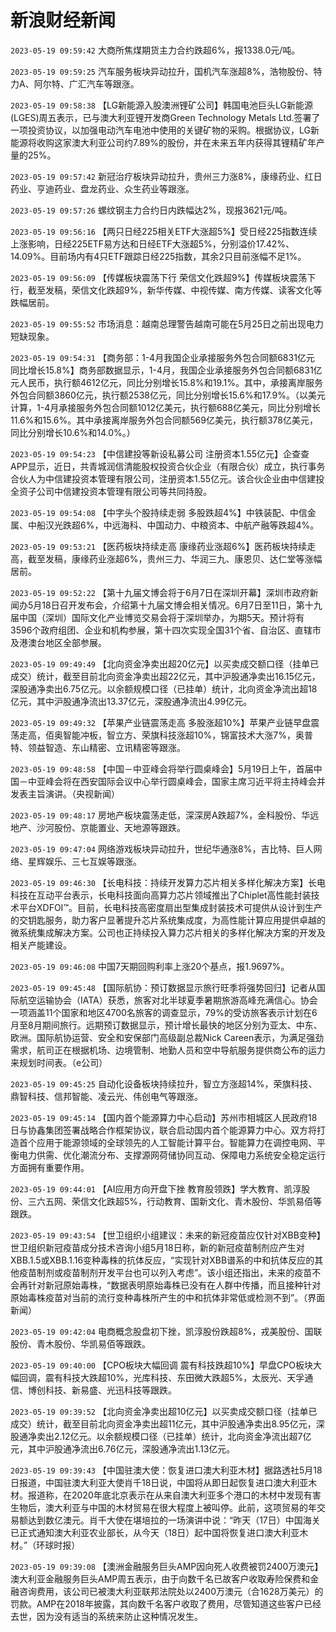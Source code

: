 # 新浪财经新闻
`2023-05-19 09:59:42` 大商所焦煤期货主力合约跌超6%，报1338.0元/吨。

`2023-05-19 09:59:25` 汽车服务板块异动拉升，国机汽车涨超8%，浩物股份、特力A、阿尔特、广汇汽车等跟涨。

`2023-05-19 09:58:38` 【LG新能源入股澳洲锂矿公司】韩国电池巨头LG新能源(LGES)周五表示，已与澳大利亚锂开发商Green Technology Metals Ltd.签署了一项投资协议，以加强电动汽车电池中使用的关键矿物的采购。根据协议，LG新能源将收购这家澳大利亚公司约7.89%的股份，并在未来五年内获得其锂精矿年产量的25%。

`2023-05-19 09:57:42` 新冠治疗板块异动拉升，贵州三力涨8%，康缘药业、红日药业、亨迪药业、盘龙药业、众生药业等跟涨。

`2023-05-19 09:57:26` 螺纹钢主力合约日内跌幅达2%，现报3621元/吨。

`2023-05-19 09:56:16` 【两只日经225相关ETF大涨超5%】受日经225指数连续上涨影响，日经225ETF易方达和日经ETF大涨超5%，分别溢价17.42%、14.09%。目前场内有4只ETF跟踪日经225指数，其余2只目前涨幅不足1%。

`2023-05-19 09:56:09` 【传媒板块震荡下行 荣信文化跌超9%】传媒板块震荡下行，截至发稿，荣信文化跌超9%，新华传媒、中视传媒、南方传媒、读客文化等跌幅居前。

`2023-05-19 09:55:52` 市场消息：越南总理警告越南可能在5月25日之前出现电力短缺现象。

`2023-05-19 09:54:31` 【商务部：1-4月我国企业承接服务外包合同额6831亿元 同比增长15.8%】商务部数据显示，1-4月，我国企业承接服务外包合同额6831亿元人民币，执行额4612亿元，同比分别增长15.8%和19.1%。其中，承接离岸服务外包合同额3860亿元，执行额2538亿元，同比分别增长15.6%和17.9%。（以美元计算，1-4月承接服务外包合同额1012亿美元，执行额688亿美元，同比分别增长11.6%和15.6%。其中承接离岸服务外包合同额569亿美元，执行额378亿美元，同比分别增长10.6%和14.0%。）

`2023-05-19 09:54:23` 【中信建投等新设私募公司 注册资本1.55亿元】企查查APP显示，近日，共青城润信清能股权投资合伙企业（有限合伙）成立，执行事务合伙人为中信建投资本管理有限公司，注册资本1.55亿元。该合伙企业由中信建投全资子公司中信建投资本管理有限公司等共同持股。

`2023-05-19 09:54:08` 【中字头个股持续走弱 多股跌超4%】中铁装配、中信金属、中船汉光跌超6%，中远海科、中国动力、中粮资本、中航产融等跌超4%。

`2023-05-19 09:53:21` 【医药板块持续走高 康缘药业涨超6%】医药板块持续走高，截至发稿，康缘药业涨超6%，贵州三力、华润三九、康恩贝、达仁堂等涨幅居前。

`2023-05-19 09:52:22` 【第十九届文博会将于6月7日在深圳开幕】深圳市政府新闻办5月18日召开发布会，介绍第十九届文博会相关情况。6月7日至11日，第十九届中国（深圳）国际文化产业博览交易会将于深圳举办，为期5天。预计将有3596个政府组团、企业和机构参展，第十四次实现全国31个省、自治区、直辖市及港澳台地区全部参展。

`2023-05-19 09:49:49` 【北向资金净卖出超20亿元】以买卖成交额口径（挂单已成交）统计，截至目前北向资金净卖出超22亿元，其中沪股通净卖出16.15亿元，深股通净卖出6.75亿元。以余额规模口径（已挂单）统计，北向资金净流出超18亿元，其中沪股通净流出13.37亿元，深股通净流出4.99亿元。

`2023-05-19 09:49:32` 【苹果产业链震荡走高 多股涨超10%】苹果产业链早盘震荡走高，佰奥智能冲板，智立方、荣旗科技涨超10%，锦富技术大涨7%，奥普特、领益智造、东山精密、立讯精密等跟涨。

`2023-05-19 09:48:58` 【中国－中亚峰会将举行圆桌峰会】5月19日上午，首届中国－中亚峰会将在西安国际会议中心举行圆桌峰会，国家主席习近平将主持峰会并发表主旨演讲。（央视新闻）

`2023-05-19 09:48:17` 房地产板块震荡走低，深深房A跌超7%，金科股份、华远地产、沙河股份、京能置业、天地源等跟跌。

`2023-05-19 09:47:04` 网络游戏板块异动拉升，世纪华通涨8%，吉比特、巨人网络、星辉娱乐、三七互娱等跟涨。

`2023-05-19 09:46:30` 【长电科技：持续开发算力芯片相关多样化解决方案】长电科技在互动平台表示，长电科技面向高算力芯片领域推出了Chiplet高性能封装技术平台XDFOI™。目前，长电科技高密度扇出型集成封装技术可提供从设计到生产的交钥匙服务，助力客户显著提升芯片系统集成度，为高性能计算应用提供卓越的微系统集成解决方案。公司也正持续投入算力芯片相关的多样化解决方案的开发及相关产能建设。

`2023-05-19 09:46:08` 中国7天期回购利率上涨20个基点，报1.9697%。

`2023-05-19 09:45:48` 【国际航协：预订数据显示旅行旺季将强势回归】记者从国际航空运输协会（IATA）获悉，旅客对北半球夏季暑期旅游高峰充满信心。协会一项涵盖11个国家和地区4700名旅客的调查显示，79%的受访旅客表示计划在6月至8月期间旅行。远期预订数据显示，预计增长最快的地区分别为亚太、中东、欧洲。国际航协运营、安全和安保部门高级副总裁Nick Careen表示，为满足强劲需求，航司正在根据机场、边境管制、地勤人员和空中导航服务提供商公布的运力来规划时间表。（e公司）

`2023-05-19 09:45:25` 自动化设备板块持续拉升，智立方涨超14%，荣旗科技、鼎智科技、信邦智能、凌云光、伟创电气等跟涨。

`2023-05-19 09:45:14` 【国内首个能源算力中心启动】苏州市相城区人民政府18日与协鑫集团签署战略合作框架协议，联合启动国内首个能源算力中心。双方将打造首个应用于能源领域的全球领先的人工智能计算平台。智能算力在调控电网、平衡电力供需、优化潮流分布、支撑源网荷储协同互动、保障电力系统安全稳定运行方面拥有重要作用。

`2023-05-19 09:44:01` 【AI应用方向开盘下挫 教育股领跌】学大教育、凯淳股份、三六五网、荣信文化跌超5%，行动教育、国新文化、青木股份、华凯易佰等跟跌。

`2023-05-19 09:43:54` 【世卫组织小组建议：未来的新冠疫苗应仅针对XBB变种】世卫组织新冠疫苗成分技术咨询小组5月18日称，新的新冠疫苗制剂应产生对XBB.1.5或XBB.1.16变种毒株的抗体反应，“实现针对XBB谱系的中和抗体反应的其他疫苗制剂或疫苗制剂开发平台也可以列入考虑”。该小组还指出，未来的疫苗不会再针对新冠原始毒株，“数据表明原始毒株已没有在人群中传播，而且接种针对原始毒株疫苗对当前的流行变种毒株所产生的中和抗体非常低或检测不到”。（界面新闻）

`2023-05-19 09:42:04` 电商概念股盘初下挫，凯淳股份跌超8%，戎美股份、国联股份、青木股份、华凯易佰等跟跌。

`2023-05-19 09:40:00` 【CPO板块大幅回调 震有科技跌超10%】早盘CPO板块大幅回调，震有科技大跌超10%，光库科技、东田微大跌超5%，太辰光、天孚通信、博创科技、新易盛、光迅科技等跟跌。

`2023-05-19 09:39:52` 【北向资金净卖出超10亿元】以买卖成交额口径（挂单已成交）统计，截至目前北向资金净卖出超11亿元，其中沪股通净卖出8.95亿元，深股通净卖出2.12亿元。以余额规模口径（已挂单）统计，北向资金净流出超7亿元，其中沪股通净流出6.76亿元，深股通净流出1.13亿元。

`2023-05-19 09:39:43` 【中国驻澳大使：恢复进口澳大利亚木材】据路透社5月18日报道，中国驻澳大利亚大使肖千18日说，中国将从即日起恢复进口澳大利亚木材。报道称，在2020年底北京表示在从来自澳大利亚多个港口的木材中发现有害生物后，澳大利亚与中国的木材贸易在很大程度上被叫停。此前，这项贸易的年交易额达到数亿澳元。肖千大使在堪培拉的一场演讲中说：“昨天（17日）中国海关已正式通知澳大利亚农业部长，从今天（18日）起中国将恢复进口澳大利亚木材。”（环球时报）

`2023-05-19 09:39:08` 【澳洲金融服务巨头AMP因向死人收费被罚2400万澳元】澳大利亚金融服务巨头AMP周五表示，由于向数千名已故客户收取寿险保费和金融咨询费用，该公司已被澳大利亚联邦法院处以2400万澳元（合1628万美元）的罚款。AMP在2018年披露，其向数千名客户收取了费用，尽管知道这些客户已经去世，因为没有适当的系统来防止这种情况发生。

